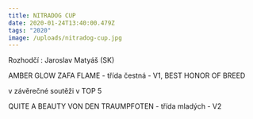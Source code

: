 ```yaml
---
title: NITRADOG CUP
date: 2020-01-24T13:40:00.479Z
tags: "2020"
image: /uploads/nitradog-cup.jpg
---
```

Rozhodčí : Jaroslav Matyáš (SK)

AMBER GLOW ZAFA FLAME - třída čestná - V1, BEST HONOR OF BREED

v závěrečné soutěži v TOP 5

QUITE A BEAUTY VON DEN TRAUMPFOTEN - třída mladých - V2